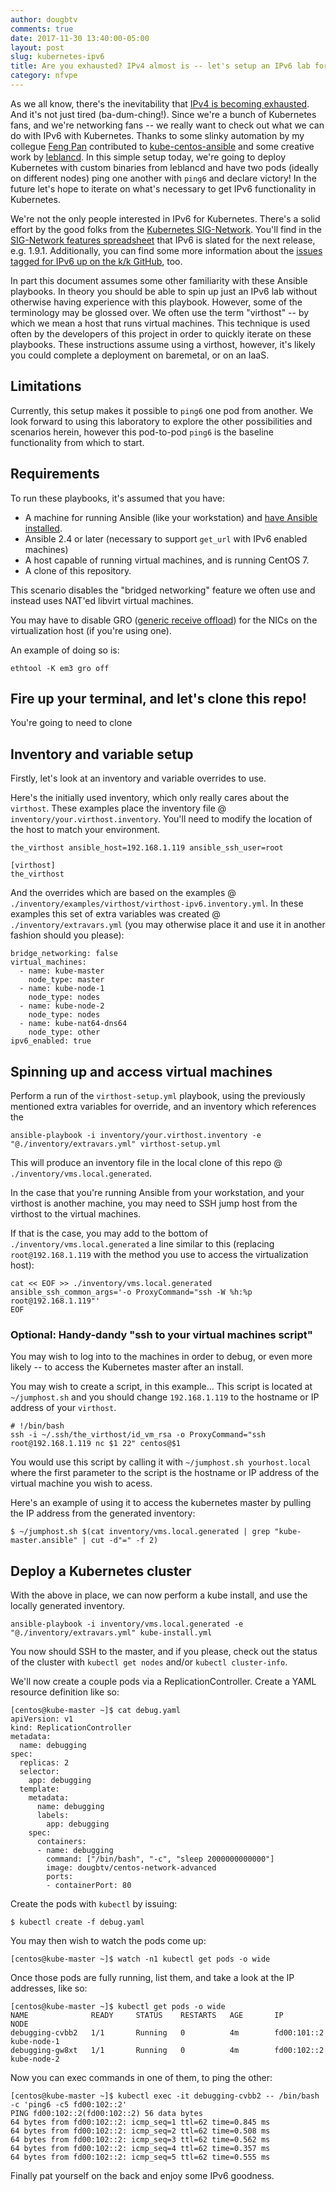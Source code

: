 ```yaml
---
author: dougbtv
comments: true
date: 2017-11-30 13:40:00-05:00
layout: post
slug: kubernetes-ipv6
title: Are you exhausted? IPv4 almost is -- let's setup an IPv6 lab for Kubernetes
category: nfvpe
---
```


As we all know, there's the inevitability that [IPv4 is becoming exhausted](https://en.wikipedia.org/wiki/IPv4_address_exhaustion). And it's not just tired (ba-dum-ching!). Since we're a bunch of Kubernetes fans, and we're networking fans -- we really want to check out what we can do with IPv6 with Kubernetes. Thanks to some slinky automation by my collegue [Feng Pan](https://github.com/fepan) contributed to [kube-centos-ansible](https://github.com/redhat-nfvpe/kube-centos-ansible) and some creative work by [leblancd](https://github.com/leblancd). In this simple setup today, we're going to deploy Kubernetes with custom binaries from leblancd and have two pods (ideally on different nodes) ping one another with `ping6` and declare victory! In the future let's hope to iterate on what's necessary to get IPv6 functionality in Kubernetes.

We're not the only people interested in IPv6 for Kubernetes. There's a solid effort by the good folks from the [Kubernetes SIG-Network](https://github.com/kubernetes/community/wiki/SIG-Network). You'll find in the [SIG-Network features spreadsheet](https://docs.google.com/spreadsheets/d/1lHSZBl7YJvKN0qNT8i0oxYaRh38CcemJlUFjD37hhDU/edit#gid=14624465) that IPv6 is slated for the next release, e.g. 1.9.1. Additionally, you can find some more information about the [issues tagged for IPv6 up on the k/k GitHub](https://github.com/kubernetes/kubernetes/pulls?q=is%3Aopen+is%3Apr+label%3Aarea%2Fipv6), too.

In part this document assumes some other familiarity with these Ansible playbooks. In theory you should be able to spin up just an IPv6 lab without otherwise having experience with this playbook. However, some of the terminology may be glossed over. We often use the term "virthost" -- by which we mean a host that runs virtual machines. This technique is used often by the developers of this project in order to quickly iterate on these playbooks. These instructions assume using a virthost, however, it's likely you could complete a deployment on baremetal, or on an IaaS.


## Limitations

Currently, this setup makes it possible to `ping6` one pod from another. We look forward to using this laboratory to explore the other possibilities and scenarios herein, however this pod-to-pod `ping6` is the baseline functionality from which to start.

## Requirements

To run these playbooks, it's assumed that you have:

* A machine for running Ansible (like your workstation) and [have Ansible installed](http://docs.ansible.com/ansible/latest/intro_installation.html).
* Ansible 2.4 or later (necessary to support `get_url` with IPv6 enabled machines)
* A host capable of running virtual machines, and is running CentOS 7.
* A clone of this repository.

This scenario disables the "bridged networking" feature we often use and instead uses NAT'ed libvirt virtual machines. 

You may have to disable GRO ([generic receive offload](https://en.wikipedia.org/wiki/Large_receive_offload)) for the NICs on the virtualization host (if you're using one).

An example of doing so is:

```
ethtool -K em3 gro off
```

## Fire up your terminal, and let's clone this repo!

You're going to need to clone 

## Inventory and variable setup

Firstly, let's look at an inventory and variable overrides to use.

Here's the initially used inventory, which only really cares about the `virthost`. These examples place the inventory file @ `inventory/your.virthost.inventory`. You'll need to modify the location of the host to match your environment.

```
the_virthost ansible_host=192.168.1.119 ansible_ssh_user=root

[virthost]
the_virthost
```

And the overrides which are based on the examples @ `./inventory/examples/virthost/virthost-ipv6.inventory.yml`. In these examples this set of extra variables was created @ `./inventory/extravars.yml` (you may otherwise place it and use it in another fashion should you please):

```
bridge_networking: false
virtual_machines:
  - name: kube-master
    node_type: master
  - name: kube-node-1
    node_type: nodes
  - name: kube-node-2
    node_type: nodes
  - name: kube-nat64-dns64
    node_type: other
ipv6_enabled: true
```


## Spinning up and access virtual machines

Perform a run of the `virthost-setup.yml` playbook, using the previously mentioned extra variables for override, and an inventory which references the 

```
ansible-playbook -i inventory/your.virthost.inventory -e "@./inventory/extravars.yml" virthost-setup.yml
```

This will produce an inventory file in the local clone of this repo @ `./inventory/vms.local.generated`.

In the case that you're running Ansible from your workstation, and your virthost is another machine, you may need to SSH jump host from the virthost to the virtual machines.

If that is the case, you may add to the bottom of `./inventory/vms.local.generated` a line similar to this (replacing `root@192.168.1.119` with the method you use to access the virtualization host):

```
cat << EOF >> ./inventory/vms.local.generated
ansible_ssh_common_args='-o ProxyCommand="ssh -W %h:%p root@192.168.1.119"'
EOF
```

### Optional: Handy-dandy "ssh to your virtual machines script"

You may wish to log into to the machines in order to debug, or even more likely -- to access the Kubernetes master after an install.

You may wish to create a script, in this example... This script is located at `~/jumphost.sh` and you should change `192.168.1.119` to the hostname or IP address of your `virthost`.

```
# !/bin/bash
ssh -i ~/.ssh/the_virthost/id_vm_rsa -o ProxyCommand="ssh root@192.168.1.119 nc $1 22" centos@$1
```

You would use this script by calling it with `~/jumphost.sh yourhost.local` where the first parameter to the script is the hostname or IP address of the virtual machine you wish to acess.

Here's an example of using it to access the kubernetes master by pulling the IP address from the generated inventory:

```
$ ~/jumphost.sh $(cat inventory/vms.local.generated | grep "kube-master.ansible" | cut -d"=" -f 2)
```

## Deploy a Kubernetes cluster

With the above in place, we can now perform a kube install, and use the locally generated inventory.

```
ansible-playbook -i inventory/vms.local.generated -e "@./inventory/extravars.yml" kube-install.yml
```

You now should SSH to the master, and if you please, check out the status of the cluster with `kubectl get nodes` and/or `kubectl cluster-info`.

We'll now create a couple pods via a ReplicationController. Create a YAML resource definition like so:

```
[centos@kube-master ~]$ cat debug.yaml 
apiVersion: v1
kind: ReplicationController
metadata:
  name: debugging
spec:
  replicas: 2
  selector:
    app: debugging
  template:
    metadata:
      name: debugging
      labels:
        app: debugging
    spec:
      containers:
      - name: debugging
        command: ["/bin/bash", "-c", "sleep 2000000000000"]
        image: dougbtv/centos-network-advanced
        ports:
        - containerPort: 80
```

Create the pods with `kubectl` by issuing:

```
$ kubectl create -f debug.yaml
```

You may then wish to watch the pods come up:

```
[centos@kube-master ~]$ watch -n1 kubectl get pods -o wide
```

Once those pods are fully running, list them, and take a look at the IP addresses, like so:

```
[centos@kube-master ~]$ kubectl get pods -o wide
NAME              READY     STATUS    RESTARTS   AGE       IP            NODE
debugging-cvbb2   1/1       Running   0          4m        fd00:101::2   kube-node-1
debugging-gw8xt   1/1       Running   0          4m        fd00:102::2   kube-node-2
```

Now you can exec commands in one of them, to ping the other:

```
[centos@kube-master ~]$ kubectl exec -it debugging-cvbb2 -- /bin/bash -c 'ping6 -c5 fd00:102::2'
PING fd00:102::2(fd00:102::2) 56 data bytes
64 bytes from fd00:102::2: icmp_seq=1 ttl=62 time=0.845 ms
64 bytes from fd00:102::2: icmp_seq=2 ttl=62 time=0.508 ms
64 bytes from fd00:102::2: icmp_seq=3 ttl=62 time=0.562 ms
64 bytes from fd00:102::2: icmp_seq=4 ttl=62 time=0.357 ms
64 bytes from fd00:102::2: icmp_seq=5 ttl=62 time=0.555 ms
```

Finally pat yourself on the back and enjoy some IPv6 goodness.